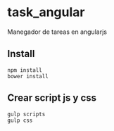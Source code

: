 # task_angular
Manegador de tareas en angularjs

## Install
    npm install
    bower install

## Crear script js y css
    gulp scripts
    gulp css
